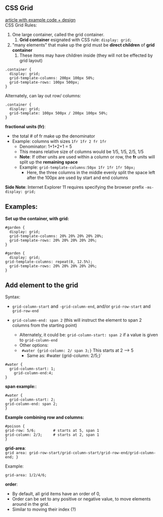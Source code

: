 ## CSS Grid
[article with example code + design](https://developer.chrome.com/blog/css-grid/)  
CSS Grid Rules:
1.  One large container, called the grid container.
    1.  **Grid container** esignated with CSS rule: `display: grid;`
2.   "many elements" that make up the grid must be **direct children** of **grid container**
     1.   These items may have children inside (they will not be effected by grid layout)

```
.container {
  display: grid;
  grid-template-columns: 200px 100px 50%;
  grid-template-rows: 100px 500px;
}
```
Alternately, can lay out row/ columns:
```
.container {
  display: grid;
  grid-template: 100px 500px / 200px 100px 50%;
}
```
**fractional units (fr)**: 
- the total # of fr make up the denominator
- Example: columns with sizes `1fr 1fr 2 fr 1fr`
  - Denominator: 1+1+2+1 = 5
  - This means relative size of columns would be 1/5, 1/5, 2/5, 1/5
  - **Note**: If other units are used within a column or row, the **fr** units will split up the **remaining space**
  - Example: `grid-template-columns:50px 1fr 1fr 1fr 50px;` 
    - Here, the three columns in the middle evenly split the space left after the 100px are used by start and end columns

**Side Note**: Internet Explorer 11 requires specifying the browser prefix `-ms-display: grid;`

## Examples:
**Set up the container, with grid:**  
```
#garden {
  display: grid;
  grid-template-columns: 20% 20% 20% 20% 20%;
  grid-template-rows: 20% 20% 20% 20% 20%;
}
```
```
#garden {
  display: grid;
grid-template-columns: repeat(8, 12.5%);
  grid-template-rows: 20% 20% 20% 20% 20%;
}
```

## Add element to the grid
Syntax:
- `grid-column-start` and `-grid-column-end`, and/or `grid-row-start` and `grid-row-end`
  
- `grid-column-end: span 2` (this will instruct the element to span 2 columns from the starting point)
  - Alternately, it could be: `grid-column-start: span 2` if a value is given to `grid-column-end`
  - Other options: 
  - ` #water {grid-column: 2/ span 3;}` This starts at 2 --> 5
    - Same as: #water {grid-column: 2/5;}`



```
#water {
  grid-column-start: 1;
    grid-column-end:4;
}
```
**span example:**:
```
#water {
  grid-column-start: 2;
grid-column-end: span 2;
}
```
**Example combining row and columns:**
```
#poison {
grid-row: 5/6;        # starts at 5, span 1
grid-column: 2/3;     # starts at 2, span 1
}
```
**grid-area**:  
`grid area: grid-row-start/grid-column-start/grid-row-end/grid-column-end; }`

Example:
```
grid-area: 1/2/4/6;
```
**order**:
- By default, all grid items have an order of 0,
- Order can be set to any positive or negative value, to move elements around in the grid.
- Similar to moving their index (?)
